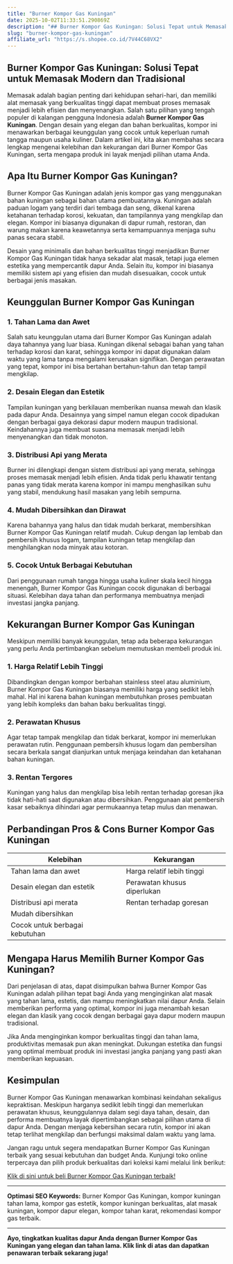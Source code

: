 ```yaml
---
title: "Burner Kompor Gas Kuningan"
date: 2025-10-02T11:33:51.290869Z
description: "## Burner Kompor Gas Kuningan: Solusi Tepat untuk Memasak Modern dan Tradisional..."
slug: "burner-kompor-gas-kuningan"
affiliate_url: "https://s.shopee.co.id/7V44C68VX2"
---
```

## Burner Kompor Gas Kuningan: Solusi Tepat untuk Memasak Modern dan Tradisional

Memasak adalah bagian penting dari kehidupan sehari-hari, dan memiliki alat memasak yang berkualitas tinggi dapat membuat proses memasak menjadi lebih efisien dan menyenangkan. Salah satu pilihan yang tengah populer di kalangan pengguna Indonesia adalah **Burner Kompor Gas Kuningan**. Dengan desain yang elegan dan bahan berkualitas, kompor ini menawarkan berbagai keunggulan yang cocok untuk keperluan rumah tangga maupun usaha kuliner. Dalam artikel ini, kita akan membahas secara lengkap mengenai kelebihan dan kekurangan dari Burner Kompor Gas Kuningan, serta mengapa produk ini layak menjadi pilihan utama Anda.

## Apa Itu Burner Kompor Gas Kuningan?

Burner Kompor Gas Kuningan adalah jenis kompor gas yang menggunakan bahan kuningan sebagai bahan utama pembuatannya. Kuningan adalah paduan logam yang terdiri dari tembaga dan seng, dikenal karena ketahanan terhadap korosi, kekuatan, dan tampilannya yang mengkilap dan elegan. Kompor ini biasanya digunakan di dapur rumah, restoran, dan warung makan karena keawetannya serta kemampuannya menjaga suhu panas secara stabil.

Desain yang minimalis dan bahan berkualitas tinggi menjadikan Burner Kompor Gas Kuningan tidak hanya sekadar alat masak, tetapi juga elemen estetika yang mempercantik dapur Anda. Selain itu, kompor ini biasanya memiliki sistem api yang efisien dan mudah disesuaikan, cocok untuk berbagai jenis masakan.

## Keunggulan Burner Kompor Gas Kuningan

### 1. Tahan Lama dan Awet

Salah satu keunggulan utama dari Burner Kompor Gas Kuningan adalah daya tahannya yang luar biasa. Kuningan dikenal sebagai bahan yang tahan terhadap korosi dan karat, sehingga kompor ini dapat digunakan dalam waktu yang lama tanpa mengalami kerusakan signifikan. Dengan perawatan yang tepat, kompor ini bisa bertahan bertahun-tahun dan tetap tampil mengkilap.

### 2. Desain Elegan dan Estetik

Tampilan kuningan yang berkilauan memberikan nuansa mewah dan klasik pada dapur Anda. Desainnya yang simpel namun elegan cocok dipadukan dengan berbagai gaya dekorasi dapur modern maupun tradisional. Keindahannya juga membuat suasana memasak menjadi lebih menyenangkan dan tidak monoton.

### 3. Distribusi Api yang Merata

Burner ini dilengkapi dengan sistem distribusi api yang merata, sehingga proses memasak menjadi lebih efisien. Anda tidak perlu khawatir tentang panas yang tidak merata karena kompor ini mampu menghasilkan suhu yang stabil, mendukung hasil masakan yang lebih sempurna.

### 4. Mudah Dibersihkan dan Dirawat

Karena bahannya yang halus dan tidak mudah berkarat, membersihkan Burner Kompor Gas Kuningan relatif mudah. Cukup dengan lap lembab dan pembersih khusus logam, tampilan kuningan tetap mengkilap dan menghilangkan noda minyak atau kotoran.

### 5. Cocok Untuk Berbagai Kebutuhan

Dari penggunaan rumah tangga hingga usaha kuliner skala kecil hingga menengah, Burner Kompor Gas Kuningan cocok digunakan di berbagai situasi. Kelebihan daya tahan dan performanya membuatnya menjadi investasi jangka panjang.

## Kekurangan Burner Kompor Gas Kuningan

Meskipun memiliki banyak keunggulan, tetap ada beberapa kekurangan yang perlu Anda pertimbangkan sebelum memutuskan membeli produk ini.

### 1. Harga Relatif Lebih Tinggi

Dibandingkan dengan kompor berbahan stainless steel atau aluminium, Burner Kompor Gas Kuningan biasanya memiliki harga yang sedikit lebih mahal. Hal ini karena bahan kuningan membutuhkan proses pembuatan yang lebih kompleks dan bahan baku berkualitas tinggi.

### 2. Perawatan Khusus

Agar tetap tampak mengkilap dan tidak berkarat, kompor ini memerlukan perawatan rutin. Penggunaan pembersih khusus logam dan pembersihan secara berkala sangat dianjurkan untuk menjaga keindahan dan ketahanan bahan kuningan.

### 3. Rentan Tergores

Kuningan yang halus dan mengkilap bisa lebih rentan terhadap goresan jika tidak hati-hati saat digunakan atau dibersihkan. Penggunaan alat pembersih kasar sebaiknya dihindari agar permukaannya tetap mulus dan menawan.

## Perbandingan Pros & Cons Burner Kompor Gas Kuningan

| Kelebihan                    | Kekurangan                                              |
|------------------------------|---------------------------------------------------------|
| Tahan lama dan awet         | Harga relatif lebih tinggi                          |
| Desain elegan dan estetik   | Perawatan khusus diperlukan                         |
| Distribusi api merata       | Rentan terhadap goresan                              |
| Mudah dibersihkan           |                                                            |
| Cocok untuk berbagai kebutuhan |                                                        |

## Mengapa Harus Memilih Burner Kompor Gas Kuningan?

Dari penjelasan di atas, dapat disimpulkan bahwa Burner Kompor Gas Kuningan adalah pilihan tepat bagi Anda yang menginginkan alat masak yang tahan lama, estetis, dan mampu meningkatkan nilai dapur Anda. Selain memberikan performa yang optimal, kompor ini juga menambah kesan elegan dan klasik yang cocok dengan berbagai gaya dapur modern maupun tradisional.

Jika Anda menginginkan kompor berkualitas tinggi dan tahan lama, produktivitas memasak pun akan meningkat. Dukungan estetika dan fungsi yang optimal membuat produk ini investasi jangka panjang yang pasti akan memberikan kepuasan.

## Kesimpulan

Burner Kompor Gas Kuningan menawarkan kombinasi keindahan sekaligus kepraktisan. Meskipun harganya sedikit lebih tinggi dan memerlukan perawatan khusus, keunggulannya dalam segi daya tahan, desain, dan performa membuatnya layak dipertimbangkan sebagai pilihan utama di dapur Anda. Dengan menjaga kebersihan secara rutin, kompor ini akan tetap terlihat mengkilap dan berfungsi maksimal dalam waktu yang lama.

Jangan ragu untuk segera mendapatkan Burner Kompor Gas Kuningan terbaik yang sesuai kebutuhan dan budget Anda. Kunjungi toko online terpercaya dan pilih produk berkualitas dari koleksi kami melalui link berikut:
 
[Klik di sini untuk beli Burner Kompor Gas Kuningan terbaik!](https://s.shopee.co.id/7V44C68VX2)

---

**Optimasi SEO Keywords:** Burner Kompor Gas Kuningan, kompor kuningan tahan lama, kompor gas estetik, kompor kuningan berkualitas, alat masak kuningan, kompor dapur elegan, kompor tahan karat, rekomendasi kompor gas terbaik.

---

**Ayo, tingkatkan kualitas dapur Anda dengan Burner Kompor Gas Kuningan yang elegan dan tahan lama. Klik link di atas dan dapatkan penawaran terbaik sekarang juga!**